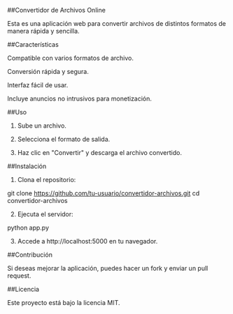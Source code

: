 ##Convertidor de Archivos Online

Esta es una aplicación web para convertir archivos de distintos formatos de manera rápida y sencilla.

##Características

Compatible con varios formatos de archivo.

Conversión rápida y segura.

Interfaz fácil de usar.

Incluye anuncios no intrusivos para monetización.


##Uso

1. Sube un archivo.


2. Selecciona el formato de salida.


3. Haz clic en "Convertir" y descarga el archivo convertido.



##Instalación

1. Clona el repositorio:

git clone https://github.com/tu-usuario/convertidor-archivos.git
cd convertidor-archivos


2. Ejecuta el servidor:

python app.py


3. Accede a http://localhost:5000 en tu navegador.



##Contribución

Si deseas mejorar la aplicación, puedes hacer un fork y enviar un pull request.

##Licencia

Este proyecto está bajo la licencia MIT.

